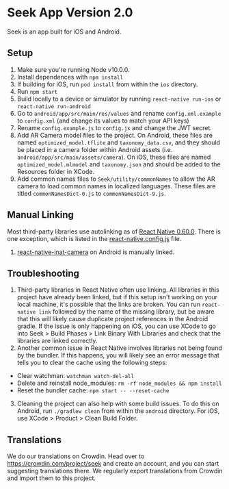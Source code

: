 # Seek App Version 2.0

Seek is an app built for iOS and Android. 

## Setup

1. Make sure you're running Node v10.0.0.
2. Install dependences with `npm install`
3. If building for iOS, run `pod install` from within the `ios` directory.
4. Run `npm start`
5. Build locally to a device or simulator by running `react-native run-ios` or `react-native run-android`
6. Go to `android/app/src/main/res/values` and rename `config.xml.example` to `config.xml` (and change its values to match your API keys)
7. Rename `config.example.js` to `config.js` and change the JWT secret.
8. Add AR Camera model files to the project. On Android, these files are named `optimized_model.tflite` and `taxonomy_data.csv`, and they should be placed in a camera folder within Android assets (i.e. `android/app/src/main/assets/camera`). On iOS, these files are named `optimized_model.mlmodel` and `taxonomy.json` and should be added to the Resources folder in XCode. 
9. Add common names files to `Seek/utility/commonNames` to allow the AR camera to load common names in localized languages. These files are titled `commonNamesDict-0.js` to `commonNamesDict-9.js`.

## Manual Linking
Most third-party libraries use autolinking as of [React Native 0.60.0](https://facebook.github.io/react-native/blog/2019/07/03/version-60#native-modules-are-now-autolinked). There is one exception, which is listed in the [react-native.config.js](https://github.com/inaturalist/SeekReactNative/blob/master/react-native.config.js) file. 

1. [react-native-inat-camera](https://github.com/inaturalist/react-native-inat-camera) on Android is manually linked.

## Troubleshooting

1. Third-party libraries in React Native often use linking. All libraries in this project have already been linked, but if this setup isn't working on your local machine, it's possible that the links are broken. You can run `react-native link` followed by the name of the missing library, but be aware that this will likely cause duplicate project references in the Android gradle. If the issue is only happening on iOS, you can use XCode to go into Seek > Build Phases > Link Binary With Libraries and check that the libraries are linked correctly. 
2. Another common issue in React Native involves libraries not being found by the bundler. If this happens, you will likely see an error message that tells you to clear the cache using the following steps: 
  * Clear watchman: `watchman watch-del-all`
  * Delete and reinstall node_modules: `rm -rf node_modules && npm install`
  * Reset the bundler cache: `npm start -- --reset-cache`
3. Cleaning the project can also help with some build issues. To do this on Android, run `./gradlew clean` from within the `android` directory. For iOS, use XCode > Product > Clean Build Folder.

## Translations
We do our translations on Crowdin. Head over to https://crowdin.com/project/seek and create an account, and you can start suggesting translations there. We regularly export translations from Crowdin and import them to this project.
